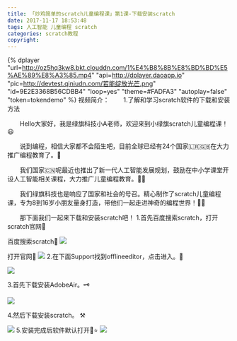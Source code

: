 ```yaml
---
title: 「炒鸡简单的scratch儿童编程课」第1课-下载安装scratch
date: 2017-11-17 18:53:48
tags: 人工智能 儿童编程 scratch
categories: scratch教程
copyright:
---
```


{% dplayer "url=http://oz5hq3kw8.bkt.clouddn.com/1%E4%B8%8B%E8%BD%BD%E5%AE%89%E8%A3%85.mp4" "api=http://dplayer.daoapp.io" "pic=http://devtest.qiniudn.com/若能绽放光芒.png" "id=9E2E3368B56CDBB4" "loop=yes" "theme=#FADFA3" "autoplay=false" "token=tokendemo" %}
视频简介：
&#8195;&#8195;1.了解和学习scratch软件的下载和安装方法


&#8195;&#8195;Hello大家好，我是绿旗科技小A老师，欢迎来到小绿旗scratch儿童编程课！😃

&#8195;&#8195;说到编程，相信大家都不会陌生吧，目前全球已经有24个国家🇱🇷🇬🇧在大力推广编程教育了。🐸
<!--more-->
&#8195;&#8195;我们国家🇨🇳呢最近也推出了新一代人工智能发展规划，鼓励在中小学课堂开设人工智能相关课程，大力推广儿童编程教育。💁‍♂️

&#8195;&#8195;我们绿旗科技也是响应了国家和社会的号召。精心制作了scratch儿童编程课，专为8到16岁小朋友量身打造，带他们一起走进神奇的编程世界！🙋‍♂️

&#8195;&#8195;那下面我们一起来下载和安装scratch吧！
1.首先百度搜索scratch，打开scratch官网🔎

 百度搜索scratch🔎
![](http://ozvj1hi5z.bkt.clouddn.com/baidusosuo.png)

打开官网🐯
![](http://ozvj1hi5z.bkt.clouddn.com/scratch%E5%AE%98%E7%BD%91.png)
2.在下面Support找到offlineeditor，点击进入。🛫

![](http://ozvj1hi5z.bkt.clouddn.com/offlineeditor.png)

3.首先下载安装AdobeAir。🗝

![](http://ozvj1hi5z.bkt.clouddn.com/xiazaiAdobeair.png)

4.然后下载安装scratch。 ⚒

![](http://ozvj1hi5z.bkt.clouddn.com/%E4%B8%8B%E8%BD%BD%E7%A6%BB%E7%BA%BF%E7%BC%96%E8%BE%91%E5%99%A8.png)
5.安装完成后软件默认打开🌟⭐️
![](http://ozvj1hi5z.bkt.clouddn.com/%E6%88%AA%E5%9B%BEscratch%E8%BD%AF%E4%BB%B6%E6%89%93%E5%BC%80.png)

